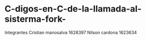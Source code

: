 # C-digos-en-C-de-la-llamada-al-sisterma-fork-
Integrantes
Cristian manosalva    1628397
Nilson cardona        1623634


